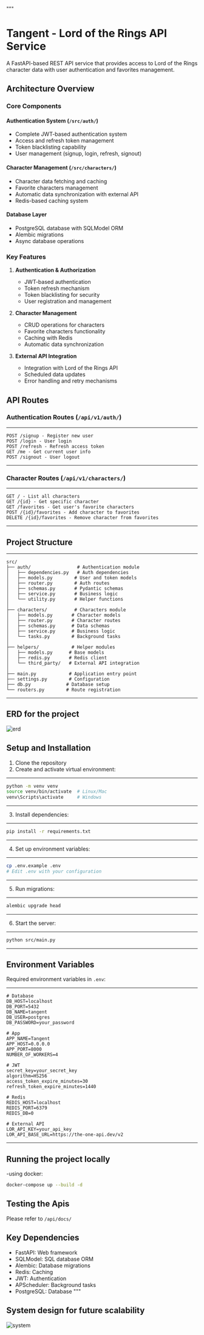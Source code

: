 
"""
# Tangent - Lord of the Rings API Service

A FastAPI-based REST API service that provides access to Lord of the Rings character data with user authentication and favorites management.

## Architecture Overview

### Core Components

#### Authentication System (`/src/auth/`)
- Complete JWT-based authentication system
- Access and refresh token management
- Token blacklisting capability
- User management (signup, login, refresh, signout)

#### Character Management (`/src/characters/`)
- Character data fetching and caching
- Favorite characters management
- Automatic data synchronization with external API
- Redis-based caching system

#### Database Layer
- PostgreSQL database with SQLModel ORM
- Alembic migrations
- Async database operations

### Key Features

1. **Authentication & Authorization**
   - JWT-based authentication
   - Token refresh mechanism
   - Token blacklisting for security
   - User registration and management

2. **Character Management**
   - CRUD operations for characters
   - Favorite characters functionality
   - Caching with Redis
   - Automatic data synchronization

3. **External API Integration**
   - Integration with Lord of the Rings API
   - Scheduled data updates
   - Error handling and retry mechanisms

## API Routes

### Authentication Routes (`/api/v1/auth/`)

---
```
POST /signup - Register new user
POST /login - User login
POST /refresh - Refresh access token
GET /me - Get current user info
POST /signout - User logout
```
---

### Character Routes (`/api/v1/characters/`)

---
```
GET / - List all characters
GET /{id} - Get specific character
GET /favorites - Get user's favorite characters
POST /{id}/favorites - Add character to favorites
DELETE /{id}/favorites - Remove character from favorites
```
---

## Project Structure

---
```
src/
├── auth/                 # Authentication module
│   ├── dependencies.py   # Auth dependencies
│   ├── models.py        # User and token models
│   ├── router.py        # Auth routes
│   ├── schemas.py       # Pydantic schemas
│   ├── service.py       # Business logic
│   └── utility.py       # Helper functions
│
├── characters/          # Characters module
│   ├── models.py       # Character models
│   ├── router.py       # Character routes
│   ├── schemas.py      # Data schemas
│   ├── service.py      # Business logic
│   └── tasks.py        # Background tasks
│
├── helpers/            # Helper modules
│   ├── models.py      # Base models
│   ├── redis.py       # Redis client
│   └── third_party/   # External API integration
│
├── main.py            # Application entry point
├── settings.py        # Configuration
├── db.py             # Database setup
└── routers.py        # Route registration
```
---

## ERD for the project

![erd](./erd.png)

## Setup and Installation

1. Clone the repository
2. Create and activate virtual environment:
---
```bash
python -m venv venv
source venv/bin/activate  # Linux/Mac
venv\Scripts\activate     # Windows
```
---

3. Install dependencies:
---
```bash
pip install -r requirements.txt
```
---

4. Set up environment variables:
---
```bash
cp .env.example .env
# Edit .env with your configuration
```
---

5. Run migrations:
---
```bash
alembic upgrade head
```
---

6. Start the server:
---
```bash
python src/main.py
```
---

## Environment Variables

Required environment variables in `.env`:

---
```
# Database
DB_HOST=localhost
DB_PORT=5432
DB_NAME=tangent
DB_USER=postgres
DB_PASSWORD=your_password

# App
APP_NAME=Tangent
APP_HOST=0.0.0.0
APP_PORT=8000
NUMBER_OF_WORKERS=4

# JWT
secret_key=your_secret_key
algorithm=HS256
access_token_expire_minutes=30
refresh_token_expire_minutes=1440

# Redis
REDIS_HOST=localhost
REDIS_PORT=6379
REDIS_DB=0

# External API
LOR_API_KEY=your_api_key
LOR_API_BASE_URL=https://the-one-api.dev/v2
```
---

## Running the project locally
 -using docker:
  ```bash
  docker-compose up --build -d
  ```

## Testing the Apis
Please refer to `/api/docs/`

## Key Dependencies

- FastAPI: Web framework
- SQLModel: SQL database ORM
- Alembic: Database migrations
- Redis: Caching
- JWT: Authentication
- APScheduler: Background tasks
- PostgreSQL: Database
"""

## System design for future scalability
![system](./system.png)
